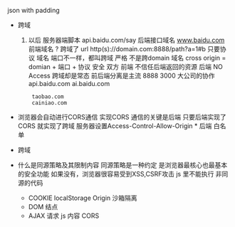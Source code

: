 json with padding

- 跨域
    1. 以后  服务器端脚本
    api.baidu.com/say  后端接口域名
    www.baidu.com  前端域名
    ?  跨域了
    url  http(s)://domain.com:8888/path?a=1#b
    只要协议 域名 端口不一样，都叫跨域  严格
    不是跨domain 域名   cross origin = domian + 端口 + 协议
    安全
        双方
        前端 不信任后端返回的资源
        后端 NO Access
    跨域却是常态
        前后端分离是主流  8888  3000
        大公司的协作
            api.baidu.com
            ai.baidu.com

            taobao.com
            cainiao.com

- 浏览器会自动进行CORS通信
    实现CORS 通信的关键是后端
    只要后端实现了CORS 就实现了跨域
    服务器设置Access-Control-Allow-Origin  *   后端
    白名单
- 跨域
- 什么是同源策略及其限制内容
    同源策略是一种约定 是浏览器最核心也最基本的安全功能
    如果没有，浏览器很容易受到XSS,CSRF攻击
    js 里不能执行 非同源的代码

    - COOKIE localStorage   Origin  沙箱隔离
    - DOM 结点
    - AJAX 请求   js 内容   CORS 